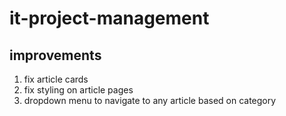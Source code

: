 # it-project-management

## improvements
1. fix article cards
2. fix styling on article pages
3. dropdown menu to navigate to any article based on category